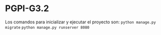 # PGPI-G3.2
Los comandos para inicializar y ejecutar el proyecto son:
```python manage.py migrate```
```python manage.py runserver 8080```
